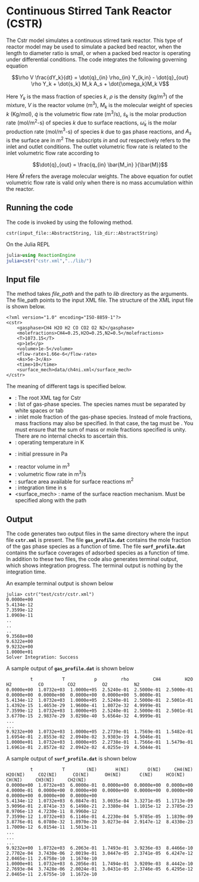 
# Continuous Stirred Tank Reactor (CSTR)
The Cstr model simulates a continuous stirred tank reactor. This type of reactor model may be used to simulate a packed bed reactor, when the length to diameter ratio is small, or when a packed bed reactor is operating under differential conditions. The code integrates the following governing equation 
```math
\rho V \frac{dY_k}{dt} = \dot{q}_{in} \rho_{in} Y_{k,in} - \dot{q}_{out} \rho Y_k + \dot{s_k} M_k A_s + \dot{\omega_k}M_k V
```
Here $Y_k$ is the mass fraction of species $k$, $\rho$ is the density (kg/m$^3$) of the mixture, $V$ is the reactor volume (m$^3$), $M_k$ is the molecular weight of species $k$ (Kg/mol), $\dot{q}$ is the volumetric flow rate (m$^3$/s), $\dot{s}_k$ is the molar production rate (mol/m$^2$-s) of species $k$ due to surface reactions, $\dot{\omega}_k$ is the molar production rate (mol/m$^3$-s) of species $k$ due to gas phase reactions, and $A_s$ is the surface are in $m^2$ The subscripts *in* and *out* respectively refers to the inlet and outlet conditions. The outlet volumetric flow rate is related to the inlet volumetric flow rate according to 

```math
\dot{q}_{out} = \frac{q_{in} \bar{M_in} }{\bar{M}}
```

Here $\bar{M}$ refers the average molecular weights. The above equation for outlet volumetric flow rate is valid only when there is no mass accumulation within the reactor. 

## Running the code

The code is invoked by using the following method.
```@docs
cstr(input_file::AbstractString, lib_dir::AbstractString)
```
On the Julia REPL 
```julia
julia>using ReactionEngine
julia>cstr("cstr.xml","../lib/")
```

## Input file
The method takes *file\_path* and the path to *lib* directory as the arguments. The file_path points to the input XML file. The structure of the XML input file is shown below.

```
<?xml version="1.0" encoding="ISO-8859-1"?>
<cstr>
    <gasphase>CH4 H2O H2 CO CO2 O2 N2</gasphase>
    <molefractions>CH4=0.25,H2O=0.25,N2=0.5</molefractions>
    <T>1073.15</T>
    <p>1e5</p>
    <volume>1e-5</volume>
    <flow-rate>1.66e-6</flow-rate>
    <As>5e-3</As>
    <time>10</time>
    <surface_mech>data/ch4ni.xml</surface_mech>
</cstr>
```

The meaning of different tags is specified below.

- <cstr> : The root XML tag for Cstr
- <gasphase> : list of gas-phase species. The species names must be separated by white spaces or tab
- <molefractions> : inlet mole fraction of the gas-phase species. Instead of mole fractions, mass fractions may also be specified. In that case, the tag must be <massfractions>. You must ensure that the sum of mass or mole fractions specified is unity. There are no internal checks to ascertain this. 
- <T>: operating temperature in K
- <p>: initial pressure in Pa
- <volume> : reactor volume in m$^3$
- <flow-rate> : volumetric flow rate in m$^3$/s
- <As> : surface area available for surface reactions m$^2$
- <time> : integration time in s
- <surface_mech> : name of the surface reaction mechanism. Must be specified along with the path

## Output
The code generates two output files in the same directory where the input file **`cstr.xml`** is present. 
The file **`gas_profile.dat`** contains the mole fraction of the gas phase species as a function of time.
The file **`surf_profile.dat`** contains the surface coverages of adsorbed species as a function of time. 
In addition to these two files, the code also generates terminal output, which shows integration progress.
The terminal output is nothing by the integration time. 

An example terminal output is shown below

```
julia> cstr("test/cstr/cstr.xml")
0.0000e+00
5.4134e-12
7.3599e-12
1.0969e-11
..
..
..
9.3568e+00
9.6322e+00
9.9232e+00
1.0000e+01
Solver Integration: Success
```

A sample output of **`gas_profile.dat`** is shown below 
```
         t           T           p         rho         CH4         H2O          H2          CO         CO2          O2          N2
0.0000e+00  1.0732e+03  1.0000e+05  2.5240e-01  2.5000e-01  2.5000e-01  0.0000e+00  0.0000e+00  0.0000e+00  0.0000e+00  5.0000e-01
5.4134e-12  1.0732e+03  1.0000e+05  2.5240e-01  2.5000e-01  2.5001e-01  1.4392e-15  1.4653e-29  1.9600e-41  1.8072e-32  4.9999e-01
7.3599e-12  1.0732e+03  1.0000e+05  2.5240e-01  2.5000e-01  2.5001e-01  3.6770e-15  2.9837e-29  3.0298e-40  5.6564e-32  4.9999e-01
...
...
9.9232e+00  1.0732e+03  1.0000e+05  2.2739e-01  1.7569e-01  1.5482e-01  1.6954e-01  2.8553e-02  2.0940e-02  3.9303e-19  4.5046e-01
1.0000e+01  1.0732e+03  1.0000e+05  2.2738e-01  1.7566e-01  1.5479e-01  1.6961e-01  2.8572e-02  2.0942e-02  4.0255e-19  4.5044e-01
```

A sample output of **`surf_profile.dat`** is shown below 
```
         t           T        (NI)       H(NI)       O(NI)     CH4(NI)     H2O(NI)     CO2(NI)      CO(NI)      OH(NI)       C(NI)     HCO(NI)      CH(NI)     CH3(NI)     CH2(NI)
0.0000e+00  1.0732e+03  6.0000e-01  0.0000e+00  0.0000e+00  0.0000e+00  4.0000e-01  0.0000e+00  0.0000e+00  0.0000e+00  0.0000e+00  0.0000e+00  0.0000e+00  0.0000e+00  0.0000e+00
5.4134e-12  1.0732e+03  6.0847e-01  3.0035e-04  3.3271e-05  1.1713e-09  3.9096e-01  2.8741e-33  6.1498e-21  2.3380e-04  1.1015e-12  2.3785e-23  8.9706e-13  4.7230e-11  8.9960e-12
7.3599e-12  1.0732e+03  6.1146e-01  4.2230e-04  5.9785e-05  1.1839e-09  3.8776e-01  6.0780e-32  1.8970e-20  3.0273e-04  2.9147e-12  8.4330e-23  1.7009e-12  6.0154e-11  1.5013e-11
...
...
...
9.9232e+00  1.0732e+03  6.2063e-01  1.7493e-01  3.9236e-03  8.4466e-10  2.7702e-04  3.7430e-06  2.0019e-01  3.0447e-05  2.3741e-05  6.4247e-12  2.0465e-11  2.6758e-10  1.1674e-10
1.0000e+01  1.0732e+03  6.2056e-01  1.7494e-01  3.9209e-03  8.4442e-10  2.7693e-04  3.7428e-06  2.0024e-01  3.0431e-05  2.3746e-05  6.4295e-12  2.0465e-11  2.6755e-10  1.1672e-10
```